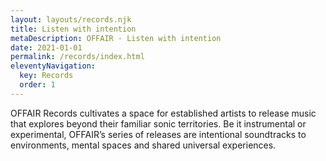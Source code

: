 ```yaml
---
layout: layouts/records.njk
title: Listen with intention
metaDescription: OFFAIR - Listen with intention
date: 2021-01-01
permalink: /records/index.html
eleventyNavigation:
  key: Records
  order: 1
---
```

OFFAIR Records cultivates a space for established artists to release music that explores beyond their familiar sonic territories. Be it instrumental or experimental, OFFAIR’s series of releases are intentional soundtracks to environments, mental spaces and shared universal experiences.